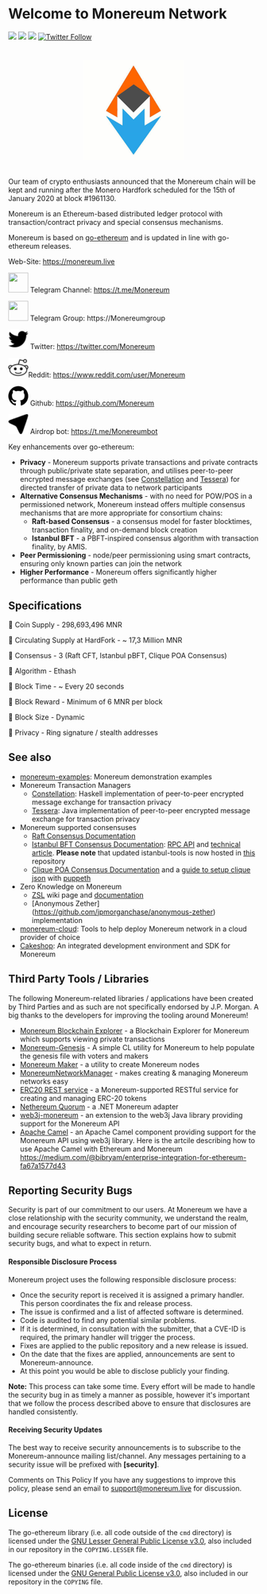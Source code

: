 # Welcome to Monereum Network

<img src="http://monereum.live/css/passed.svg"> <img src="http://monereum.live/css/code.svg"> <img src="http://monereum.live/css/qg.svg"> <a href="https://twitter.com/intent/user?screen_name=monereum"><img alt="Twitter Follow" src="https://img.shields.io/twitter/follow/monereum?style=social"></a>
# <p align="center"> <img src="https://github.com/Monereum/Monereum/blob/master/cmd/logo.png" width="200" height="200"/></p>


Our team of crypto enthusiasts announced that the Monereum chain will be kept and running after the Monero Hardfork scheduled for the 15th of January 2020 at block  #1961130.

Monereum is an Ethereum-based distributed ledger protocol with transaction/contract privacy and special consensus mechanisms.

Monereum is based on [go-ethereum](https://github.com/ethereum/go-ethereum) and is updated in line with go-ethereum releases.

Web-Site: https://monereum.live

<img src="https://github.com/FortAwesome/Font-Awesome/blob/master/svgs/brands/telegram.svg" width="40" height="40"/> Telegram Channel: https://t.me/Monereum

<img src="https://github.com/FortAwesome/Font-Awesome/blob/master/svgs/brands/telegram.svg" width="40" height="40"/> Telegram Group: https://Monereumgroup

<img src="https://github.com/yammadev/brand-icons/blob/master/svg/twitter.svg" width="40" height="40"/> Twitter: https://twitter.com/Monereum

 <img src="https://github.com/yammadev/brand-icons/blob/master/svg/reddit.svg" width="40" height="40"/>Reddit: https://www.reddit.com/user/Monereum

<img src="https://github.com/yammadev/brand-icons/blob/master/svg/github.svg" width="40" height="40"/> Github: https://github.com/Monereum 

<img src="https://github.com/yammadev/brand-icons/blob/master/svg/telegram.svg" width="40" height="40"/> Airdrop bot: https://t.me/Monereumbot

Key enhancements over go-ethereum:

* __Privacy__ - Monereum supports private transactions and private contracts through public/private state separation, and utilises peer-to-peer encrypted message exchanges (see [Constellation](https://github.com/Monereum/Monereum/tree/master/constellation) and [Tessera](https://github.com/Monereum/Monereum/tree/master/tessera)) for directed transfer of private data to network participants
* __Alternative Consensus Mechanisms__ - with no need for POW/POS in a permissioned network, Monereum instead offers multiple consensus mechanisms that are more appropriate for consortium chains:
    * __Raft-based Consensus__ - a consensus model for faster blocktimes, transaction finality, and on-demand block creation
    * __Istanbul BFT__ -   a PBFT-inspired consensus algorithm with transaction finality, by AMIS.
* __Peer Permissioning__ - node/peer permissioning using smart contracts, ensuring only known parties can join the network
* __Higher Performance__ - Monereum offers significantly higher performance than public geth

## Specifications

📌 Coin Supply - 298,693,496 MNR

📌 Circulating Supply at HardFork - ~ 17,3 Million MNR

📌 Consensus - 3 (Raft CFT, Istanbul pBFT, Clique POA Consensus)

📌 Algorithm - Ethash

📌 Block Time - ~ Every 20 seconds

📌 Block Reward -  Minimum of 6 MNR per block

📌 Block Size - Dynamic

📌 Privacy - Ring signature / stealth addresses

## See also

* [monereum-examples](https://github.com/Monereum/Monereum/tree/master/monereum-examples): Monereum demonstration examples
* Monereum Transaction Managers
   * [Constellation](https://github.com/Monereum/Monereum/tree/master/constellation): Haskell implementation of peer-to-peer encrypted message exchange for transaction privacy
   * [Tessera](https://github.com/Monereum/Monereum/tree/master/tessera): Java implementation of peer-to-peer encrypted message exchange for transaction privacy
* Monereum supported consensuses
   * [Raft Consensus Documentation](https://docs.goquorum.com/en/latest/Consensus/raft/)
   * [Istanbul BFT Consensus Documentation](https://github.com/ethereum/EIPs/issues/650): [RPC API](https://docs.goquorum.com/en/latest/Consensus/istanbul-rpc-api/) and [technical article](https://medium.com/getamis/istanbul-bft-ibft-c2758b7fe6ff). __Please note__ that updated istanbul-tools is now hosted in [this](https://github.com/jpmorganchase/istanbul-tools/) repository
   * [Clique POA Consensus Documentation](https://github.com/ethereum/EIPs/issues/225) and a [guide to setup clique json](https://modalduality.org/posts/puppeth/) with [puppeth](https://blog.ethereum.org/2017/04/14/geth-1-6-puppeth-master/)
* Zero Knowledge on Monereum
   * [ZSL](https://github.com/jpmorganchase/quorum/wiki/ZSL) wiki page and [documentation](https://github.com/jpmorganchase/zsl-q/blob/master/README.md)
   * [Anonymous Zether] (https://github.com/jpmorganchase/anonymous-zether) implementation
* [monereum-cloud](https://github.com/Monereum/Monereum/tree/master/monereum-cloud): Tools to help deploy Monereum network in a cloud provider of choice
* [Cakeshop](https://github.com/jpmorganchase/cakeshop): An integrated development environment and SDK for Monereum

## Third Party Tools / Libraries

The following Monereum-related libraries / applications have been created by Third Parties and as such are not specifically endorsed by J.P. Morgan.  A big thanks to the developers for improving the tooling around Monereum!

* [Monereum Blockchain Explorer](https://github.com/blk-io/epirus-free) - a Blockchain Explorer for Monereum which supports viewing private transactions
* [Monereum-Genesis](https://github.com/davebryson/quorum-genesis) - A simple CL utility for Monereum to help populate the genesis file with voters and makers
* [Monereum Maker](https://github.com/synechron-finlabs/quorum-maker/) - a utility to create Monereum nodes
* [MonereumNetworkManager](https://github.com/ConsenSys/QuorumNetworkManager) - makes creating & managing Monereum networks easy
* [ERC20 REST service](https://github.com/blk-io/erc20-rest-service) - a Monereum-supported RESTful service for creating and managing ERC-20 tokens
* [Nethereum Quorum](https://github.com/Nethereum/Nethereum/tree/master/src/Nethereum.Quorum) - a .NET Monereum adapter
* [web3j-monereum](https://github.com/web3j/quorum) - an extension to the web3j Java library providing support for the Monereum API
* [Apache Camel](http://github.com/apache/camel) - an Apache Camel component providing support for the Monereum API using web3j library. Here is the artcile describing how to use Apache Camel with Ethereum and Monereum https://medium.com/@bibryam/enterprise-integration-for-ethereum-fa67a1577d43

## Reporting Security Bugs
Security is part of our commitment to our users. At Monereum we have a close relationship with the security community, we understand the realm, and encourage security researchers to become part of our mission of building secure reliable software. This section explains how to submit security bugs, and what to expect in return.


#### Responsible Disclosure Process
Monereum project uses the following responsible disclosure process:

- Once the security report is received it is assigned a primary handler. This person coordinates the fix and release process.
- The issue is confirmed and a list of affected software is determined.
- Code is audited to find any potential similar problems.
- If it is determined, in consultation with the submitter, that a CVE-ID is required, the primary handler will trigger the process.
- Fixes are applied to the public repository and a new release is issued.
- On the date that the fixes are applied, announcements are sent to Monereum-announce.
- At this point you would be able to disclose publicly your finding.

**Note:** This process can take some time. Every effort will be made to handle the security bug in as timely a manner as possible, however it's important that we follow the process described above to ensure that disclosures are handled consistently.  

#### Receiving Security Updates
The best way to receive security announcements is to subscribe to the Monereum-announce mailing list/channel. Any messages pertaining to a security issue will be prefixed with **[security]**.

Comments on This Policy
If you have any suggestions to improve this policy, please send an email to support@monereum.live for discussion.

## License

The go-ethereum library (i.e. all code outside of the `cmd` directory) is licensed under the
[GNU Lesser General Public License v3.0](https://www.gnu.org/licenses/lgpl-3.0.en.html), also
included in our repository in the `COPYING.LESSER` file.

The go-ethereum binaries (i.e. all code inside of the `cmd` directory) is licensed under the
[GNU General Public License v3.0](https://www.gnu.org/licenses/gpl-3.0.en.html), also included
in our repository in the `COPYING` file.
